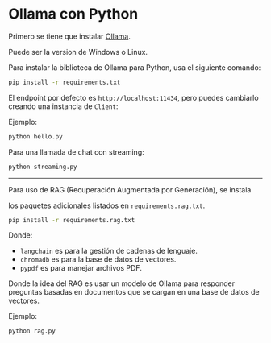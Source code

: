# Ollama con Python

Primero se tiene que instalar [Ollama](https://ollama.com/download).

Puede ser la version de Windows o Linux.

Para instalar la biblioteca de Ollama para Python, usa el siguiente comando:

```bash
pip install -r requirements.txt
```

El endpoint por defecto es `http://localhost:11434`, pero puedes cambiarlo creando una instancia de `Client`:

Ejemplo:

```bash
python hello.py
```

Para una llamada de chat con streaming:

```bash
python streaming.py
```


---

Para uso de RAG (Recuperación Augmentada por Generación), se instala

los paquetes adicionales listados en `requirements.rag.txt`.

```bash
pip install -r requirements.rag.txt
```

Donde: 
- `langchain` es para la gestión de cadenas de lenguaje.
- `chromadb` es para la base de datos de vectores.  
- `pypdf` es para manejar archivos PDF.

Donde la idea del RAG es usar un modelo de Ollama para responder preguntas basadas en documentos que se cargan en una base de datos de vectores.

Ejemplo:

```bash
python rag.py
```